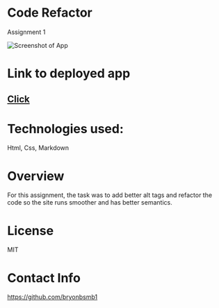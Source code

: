 # Code Refactor
Assignment 1 

![Screenshot of App](assets/images/websiteScreenshot.png) 

# Link to deployed app

## [Click](https://bryonbsmb1.github.io/assignment1/)

# Technologies used:

Html, Css, Markdown

# Overview

For this assignment, the task was to add better alt tags and refactor the code so the site runs smoother and has better semantics.




# License
MIT
 
# Contact Info
https://github.com/bryonbsmb1